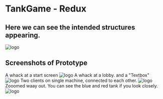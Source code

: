 TankGame - Redux
================
Here we can see the intended structures appearing.
--------------------------------------------------
![logo](https://raw.github.com/Hibchibbler/TankGame/master/master_architecture.png?login=Hibchibbler&token=ec3f2b6ab3f5e41ec5011b901e5e7eec)

Screenshots of Prototype 
------------------------
A whack at a start screen
![logo](https://raw.github.com/Hibchibbler/TankGame/master/Screenshots/StartScreenShot.png?login=Hibchibbler&token=a66f97ca572c7a96647cd6cc692365da)
A whack at a lobby. and a "Textbox"
![logo](https://raw.github.com/Hibchibbler/TankGame/master/Screenshots/LobbyScreenShot.png?login=Hibchibbler&token=592b609319404e62cdc1a782d526d142)
Two clients on single machine, connected to each other.
![logo](https://raw.github.com/Hibchibbler/TankGame/master/Screenshots/GamePlayScreenShot.png?login=Hibchibbler&token=1c941fdd6e571ee76145c3af3991f0a0)
Zooomed waay out. You can see the blue and red tank if you look closely.
![logo](https://raw.github.com/Hibchibbler/TankGame/master/Screenshots/ZoomedOutScreenShot.png?login=Hibchibbler&token=f1a44c8e7e3c17c6e46e642d1f70f4f2)



